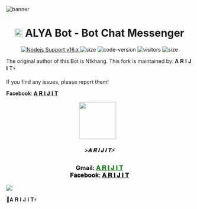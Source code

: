 <img
src="https://ibb.co/21MqHff9" alt="banner">

<h1 align="center">
  <img src="https://i.imgur.com/EPgCOnR.jpeg" width="22px" alt="icon">
  ALYA Bot - Bot Chat Messenger
</h1>

<p align="center">
	<a href="https://nodejs.org/dist/v16.20.0">
		<img src="https://img.shields.io/badge/Nodejs%20Support-16.x-brightgreen.svg?style=flat-square" alt="Nodejs Support v16.x">
	</a>
  <img alt="size" src="https://img.shields.io/github/repo-size/ntkhang03/Goat-Bot-V2.svg?style=flat-square&label=size">
  <img alt="code-version" src="https://img.shields.io/badge/dynamic/json?color=brightgreen&label=code%20version&prefix=v&query=%24.version&url=https://github.com/ntkhang03/Goat-Bot-V2/raw/main/package.json&style=flat-square">
  <img alt="visitors" src="https://visitor-badge.laobi.icu/badge?style=flat-square&page_id=ntkhang3.ALYA-Bot-V1.7">
  <img alt="size" src="https://img.shields.io/badge/license-MIT-green?style=flat-square&color=brightgreen">
</p>



The original author of this Bot is Ntkhang. This fork is maintained by: 𝐀 𝐑 𝐈 𝐉 𝐈 𝐓⚡  

If you find any issues, please report them!


𝐅𝐚𝐜𝐞𝐛𝐨𝐨𝐤: <a href="https://fb.com/arijit016" style="color: black;">𝐀 𝐑 𝐈 𝐉 𝐈 𝐓</a></h3></div>

<p align="center"><a href="fb link" target="_blank" rel="noopener noreferrer">
  <img src="https://i.imgur.com/A0Ve0p4.jpeg" width="100" style="margin-right: 10px;"></a>
</p>
<h5 align="center">
>𝐀 𝐑 𝐈 𝐉 𝐈 𝐓⚡
</h5>

 

<div align="center">
			<h3>Gmail:
			<a href="arijitnaha2@gmail.com" style="color: green;">𝐀 𝐑 𝐈 𝐉 𝐈 𝐓 </a>
				<br>
	𝐅𝐚𝐜𝐞𝐛𝐨𝐨𝐤: <a href="https://fb.com/arijit016" style="color: black;">𝐀 𝐑 𝐈 𝐉 𝐈 𝐓</a></h3></div>

<img align="center" src="https://i.imgur.com/UM3ekFf.jpeg"/>


🔹𝐀 𝐑 𝐈 𝐉 𝐈 𝐓⚡
